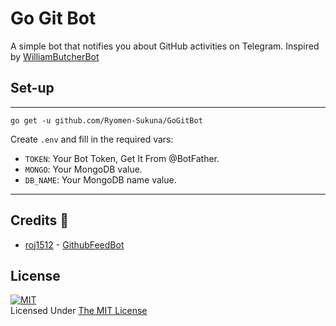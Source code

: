 # Go Git Bot

A simple bot that notifies you about GitHub activities on Telegram. Inspired by [WilliamButcherBot](https://github.com/TheHamkerCat/WilliamButcherBot)

## Set-up
-----------------
`go get -u github.com/Ryomen-Sukuna/GoGitBot`

Create `.env` and fill in the required vars:
- `TOKEN`: Your Bot Token, Get It From @BotFather.
- `MONGO`: Your MongoDB value.
- `DB_NAME`: Your MongoDB name value.
-----------------

## Credits 📍
- [roj1512](https://github.com/roj1512) - [GithubFeedBot](https://github.com/roj1512/GitHubFeedBot)

## **License**
[![MIT](https://upload.wikimedia.org/wikipedia/commons/thumb/0/0c/MIT_logo.svg/200px-MIT_logo.svg.png)](https://opensource.org/licenses/MIT)
<br>Licensed Under <a href="https://opensource.org/licenses/MIT">The MIT License</a>
